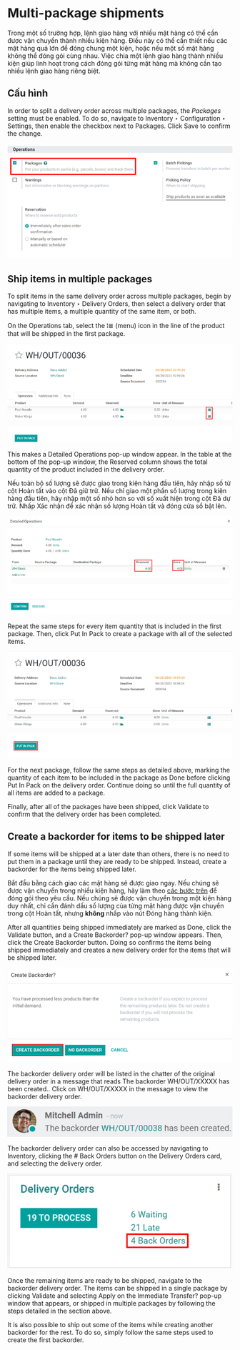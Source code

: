 # Multi-package shipments

Trong một số trường hợp, lệnh giao hàng với nhiều mặt hàng có thể cần được vận chuyển thành nhiều kiện hàng. Điều này có thể cần thiết nếu các mặt hàng quá lớn để đóng chung một kiện, hoặc nếu một số mặt hàng không thể đóng gói cùng nhau. Việc chia một lệnh giao hàng thành nhiều kiện giúp linh hoạt trong cách đóng gói từng mặt hàng mà không cần tạo nhiều lệnh giao hàng riêng biệt.

## Cấu hình

In order to split a delivery order across multiple packages, the *Packages* setting must be enabled.
To do so, navigate to Inventory ‣ Configuration ‣ Settings, then enable the
checkbox next to Packages. Click Save to confirm the change.

![The Packages setting on the Inventory app settings page.](../../../../../.gitbook/assets/packages-setting.png)

<a id="inventory-shipping-multiple-packages"></a>

## Ship items in multiple packages

To split items in the same delivery order across multiple packages, begin by navigating to
Inventory ‣ Delivery Orders, then select a delivery order that has multiple
items, a multiple quantity of the same item, or both.

On the Operations tab, select the ⁞≣ (menu) icon in the line of the product
that will be shipped in the first package.

![The menu icon for a product in a delivery order.](../../../../../.gitbook/assets/product-menu-icon.png)

This makes a Detailed Operations pop-up window appear. In the table at the bottom of the
pop-up window, the Reserved column shows the total quantity of the product included in
the delivery order.

Nếu toàn bộ số lượng sẽ được giao trong kiện hàng đầu tiên, hãy nhập số từ cột Hoàn tất vào cột Đã giữ trữ. Nếu chỉ giao một phần số lượng trong kiện hàng đầu tiên, hãy nhập một số nhỏ hơn so với số xuất hiện trong cột Đã dự trữ. Nhấp Xác nhận để xác nhận số lượng Hoàn tất và đóng cửa sổ bật lên.

![The Detailed Operations pop-up for a product in a delivery order.](../../../../../.gitbook/assets/detailed-operations1.png)

Repeat the same steps for every item quantity that is included in the first package. Then, click
Put In Pack to create a package with all of the selected items.

![The Put In Pack button on a delivery order.](../../../../../.gitbook/assets/put-in-pack1.png)

For the next package, follow the same steps as detailed above, marking the quantity of each item to
be included in the package as Done before clicking Put In Pack on the
delivery order. Continue doing so until the full quantity of all items are added to a package.

Finally, after all of the packages have been shipped, click Validate to confirm that the
delivery order has been completed.

## Create a backorder for items to be shipped later

If some items will be shipped at a later date than others, there is no need to put them in a package
until they are ready to be shipped. Instead, create a backorder for the items being shipped later.

Bắt đầu bằng cách giao các mặt hàng sẽ được giao ngay. Nếu chúng sẽ được vận chuyển trong nhiều kiện hàng, hãy làm theo [các bước trên](#inventory-shipping-multiple-packages) để đóng gói theo yêu cầu. Nếu chúng sẽ được vận chuyển trong một kiện hàng duy nhất, chỉ cần đánh dấu số lượng của từng mặt hàng được vận chuyển trong cột Hoàn tất, nhưng **không** nhấp vào nút Đóng hàng thành kiện.

After all quantities being shipped immediately are marked as Done, click the
Validate button, and a Create Backorder? pop-up window appears. Then, click
the Create Backorder button. Doing so confirms the items being shipped immediately and
creates a new delivery order for the items that will be shipped later.

![The Create Backorder? pop-up window.](../../../../../.gitbook/assets/backorder-pop-up.png)

The backorder delivery order will be listed in the chatter of the original delivery order in a
message that reads The backorder WH/OUT/XXXXX has been created.. Click on
WH/OUT/XXXXX in the message to view the backorder delivery order.

![The backorder delivery order listed in the chatter of the original delivery order.](../../../../../.gitbook/assets/backorder-chatter.png)

The backorder delivery order can also be accessed by navigating to Inventory,
clicking the # Back Orders button on the Delivery Orders card, and selecting
the delivery order.

![The Back Orders button on the Delivery Orders card.](../../../../../.gitbook/assets/back-orders-button.png)

Once the remaining items are ready to be shipped, navigate to the backorder delivery order. The
items can be shipped in a single package by clicking Validate and selecting
Apply on the Immediate Transfer? pop-up window that appears, or shipped in
multiple packages by following the steps detailed in the section above.

It is also possible to ship out some of the items while creating another backorder for the rest. To
do so, simply follow the same steps used to create the first backorder.
